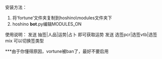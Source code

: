 安装方法：
1. 将‘fortune’文件夹复制到hoshino\modules文件夹下
2. hoshino __bot__.py编辑MODULES_ON

使用说明：
发送 抽签|人品|运势|占卜 即可获取运势
发送 选签pcr|选签vtb|选签mix 可以切换签类型

***由于你懂得原因，vortune被ban了，最好不要启用